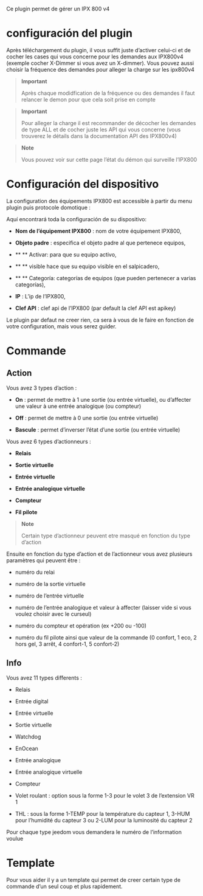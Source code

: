 Ce plugin permet de gérer un IPX 800 v4

configuración del plugin
=======================

Après téléchargement du plugin, il vous suffit juste d’activer celui-ci et de cocher les cases qui vous concerne pour les demandes aux IPX800v4 (exemple cocher X-Dimmer si vous avez un X-dimmer). Vous pouvez aussi choisir la fréquence des demandes pour alleger la charge sur les ipx800v4

> **Important**
>
> Après chaque modidfication de la fréquence ou des demandes il faut relancer le demon pour que cela soit prise en compte

> **Important**
>
> Pour alleger la charge il est recommander de décocher les demandes de type ALL et de cocher juste les API qui vous concerne (vous trouverez le détails dans la documentation API des IPX800v4)

> **Note**
>
> Vous pouvez voir sur cette page l’état du démon qui surveille l’IPX800

Configuración del dispositivo
=============================

La configuration des équipements IPX800 est accessible à partir du menu
plugin puis protocole domotique :

Aquí encontrará toda la configuración de su dispositivo:

-   **Nom de l’équipement IPX800** : nom de votre équipement IPX800,

-   **Objeto padre** : especifica el objeto padre al que pertenece
    equipos,

-   ** ** Activar: para que su equipo activo,

-   ** ** visible hace que su equipo visible en el salpicadero,

-   ** ** Categoría: categorías de equipos (que pueden pertenecer a
    varias categorías),

-   **IP** : L’ip de l’IPX800,

-   **Clef API** : clef api de l’IPX800 (par default la clef API
    est apikey)

Le plugin par defaut ne creer rien, ca sera à vous de le faire en
fonction de votre configuration, mais vous serez guider.

Commande 
========

Action 
------

Vous avez 3 types d’action :

-   **On** : permet de mettre à 1 une sortie (ou entrée virtuelle), ou
    d’affecter une valeur à une entrée analogique (ou compteur)

-   **Off** : permet de mettre à 0 une sortie (ou entrée virtuelle)

-   **Bascule** : permet d’inverser l’état d’une sortie (ou
    entrée virtuelle)

Vous avez 6 types d’actionneurs :

-   **Relais**

-   **Sortie virtuelle**

-   **Entrée virtuelle**

-   **Entrée analogique virtuelle**

-   **Compteur**

-   **Fil pilote**

> **Note**
>
> Certain type d’actionneur peuvent etre masqué en fonction du type
> d’action

Ensuite en fonction du type d’action et de l’actionneur vous avez
plusieurs paramètres qui peuvent être :

-   numéro du relai

-   numéro de la sortie virtuelle

-   numéro de l’entrée virtuelle

-   numéro de l’entrée analogique et valeur à affecter (laisser vide si
    vous voulez choisir avec le curseul)

-   numéro du compteur et opération (ex +200 ou -100)

-   numéro du fil pilote ainsi que valeur de la commande (0 confort, 1 eco, 2 hors gel, 3 arrêt, 4 confort-1, 5 confort-2)

Info 
----

Vous avez 11 types differents :

-   Relais

-   Entrée digital

-   Entrée virtuelle

-   Sortie virtuelle

-   Watchdog

-   EnOcean

-   Entrée analogique

-   Entrée analogique virtuelle

-   Compteur

-   Volet roulant : option sous la forme 1-3 pour le volet 3 de
    l’extension VR 1

-   THL : sous la forme 1-TEMP pour la température du capteur 1, 3-HUM
    pour l’humidité du capteur 3 ou 2-LUM pour la luminosité du capteur
    2

Pour chaque type jeedom vous demandera le numéro de l’information voulue

Template 
========

Pour vous aider il y a un template qui permet de creer certain type de
commande d’un seul coup et plus rapidement.